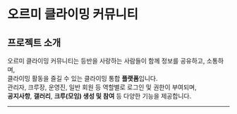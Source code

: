 # 오르미 클라이밍 커뮤니티

## 프로젝트 소개
오르미 클라이밍 커뮤니티는 등반을 사랑하는 사람들이 함께 정보를 공유하고, 소통하며,  
클라이밍 활동을 즐길 수 있는 클라이밍 통합 **플랫폼**입니다.  
관리자, 크루장, 운영진, 일반 회원 등 역할별로 로그인 및 권한이 부여되며,  
**공지사항**, **갤러리**, **크루(모임) 생성 및 참여** 등 다양한 기능을 제공합니다.

---


